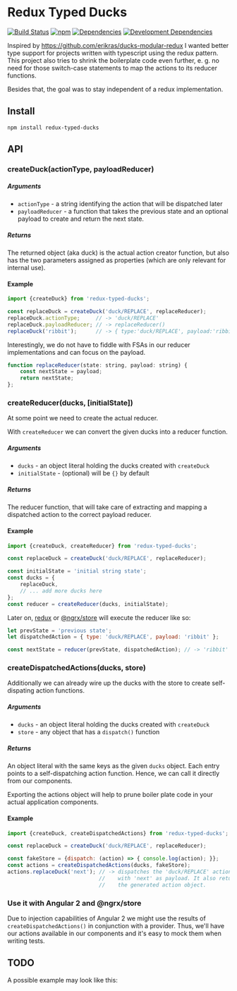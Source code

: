 # Redux Typed Ducks

[![Build Status](https://travis-ci.org/mhoyer/redux-typed-ducks.svg?branch=master)](https://travis-ci.org/mhoyer/redux-typed-ducks)
[![npm](https://img.shields.io/npm/v/redux-typed-ducks.svg)](https://www.npmjs.com/package/redux-typed-ducks)
[![Dependencies](https://david-dm.org/mhoyer/redux-typed-ducks.svg)](https://david-dm.org/mhoyer/redux-typed-ducks)
[![Development Dependencies](https://david-dm.org/mhoyer/redux-typed-ducks/dev-status.svg)](https://david-dm.org/mhoyer/redux-typed-ducks#info=devDependencies)

Inspired by https://github.com/erikras/ducks-modular-redux I wanted better
type support for projects written with typescript using the redux pattern. 
This project also tries to shrink the boilerplate code even further, e. g. 
no need for those switch-case statements to map the actions to its reducer 
functions.

Besides that, the goal was to stay independent of a redux implementation. 

## Install

```npm install redux-typed-ducks```

## API

### createDuck(actionType, payloadReducer)

##### Arguments

 - ```actionType``` - a string identifying the action that will be dispatched later
 - ```payloadReducer``` - a function that takes the previous state and an optional payload to create and return the next state.

##### Returns

The returned object (aka duck) is the actual action creator function, but
also has the two parameters assigned as properties (which are only relevant 
for internal use).

#### Example

```javascript
import {createDuck} from 'redux-typed-ducks';

const replaceDuck = createDuck('duck/REPLACE', replaceReducer);
replaceDuck.actionType;     // -> 'duck/REPLACE'
replaceDuck.payloadReducer; // -> replaceReducer()
replaceDuck('ribbit');      // -> { type:'duck/REPLACE', payload:'ribbit' } 
```

Interestingly, we do not have to fiddle with FSAs in our 
reducer implementations and can focus on the payload.

```javascript
function replaceReducer(state: string, payload: string) {
    const nextState = payload;
    return nextState;
};
```


### createReducer(ducks, [initialState])

At some point we need to create the actual reducer.

With ```createReducer``` we can convert the given ducks into a reducer function.

##### Arguments

 - ```ducks``` - an object literal holding the ducks created with ```createDuck```
 - ```initialState``` - (optional) will be ```{}``` by default

##### Returns

The reducer function, that will take care of extracting and mapping a 
dispatched action to the correct payload reducer.

#### Example 

```javascript
import {createDuck, createReducer} from 'redux-typed-ducks';

const replaceDuck = createDuck('duck/REPLACE', replaceReducer);

const initialState = 'initial string state';
const ducks = {
    replaceDuck,
    // ... add more ducks here
};
const reducer = createReducer(ducks, initialState);
```

Later on, [redux](https://github.com/reactjs/redux) or [@ngrx/store](https://github.com/ngrx/store) 
will execute the reducer like so:

```javascript
let prevState = 'previous state';
let dispatchedAction = { type: 'duck/REPLACE', payload: 'ribbit' };

const nextState = reducer(prevState, dispatchedAction); // -> 'ribbit'
```


### createDispatchedActions(ducks, store)

Additionally we can already wire up the ducks with the store 
to create self-dispating action functions.

##### Arguments

 - ```ducks``` - an object literal holding the ducks created with ```createDuck```
 - ```store``` - any object that has a ```dispatch()``` function

##### Returns

An object literal with the same keys as the given ```ducks``` object. Each
entry points to a self-dispatching action function. Hence, we can call it
directly from our components.

Exporting the actions object will help to prune boiler plate code 
in your actual application components.

#### Example

```javascript
import {createDuck, createDispatchedActions} from 'redux-typed-ducks';

const replaceDuck = createDuck('duck/REPLACE', replaceReducer);

const fakeStore = {dispatch: (action) => { console.log(action); }};
const actions = createDispatchedActions(ducks, fakeStore);
actions.replaceDuck('next'); // -> dispatches the 'duck/REPLACE' action 
                             //    with 'next' as payload. It also returns
                             //    the generated action object.
```


### Use it with Angular 2 and @ngrx/store

Due to injection capabilities of Angular 2 we might use the results of ```createDispatchedActions()```
in conjunction with a provider. Thus, we'll have our actions available in our components and it's easy to mock them when writing tests.

## TODO
A possible example may look like this:

```javascript
```
